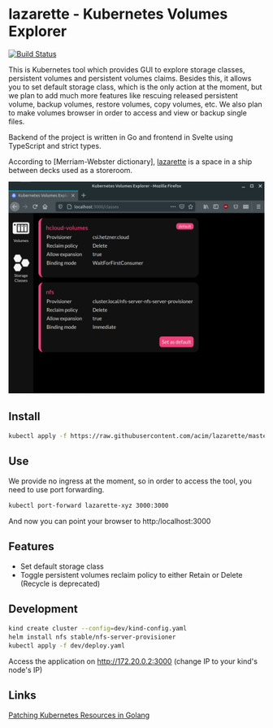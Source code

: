 # lazarette - Kubernetes Volumes Explorer

[![Build Status](https://drone.ablab.io/api/badges/acim/lazarette/status.svg)](https://drone.ablab.io/acim/lazarette)

This is Kubernetes tool which provides GUI to explore storage classes, persistent volumes and persistent volumes claims. Besides this, it allows you to set default storage class, which is the only action at the moment, but we plan to add much more features like rescuing released persistent volume, backup volumes, restore volumes, copy volumes, etc. We also plan to make volumes browser in order to access and view or backup single files.

Backend of the project is written in Go and frontend in Svelte using TypeScript and strict types.

According to [Merriam-Webster dictionary], [lazarette](https://www.merriam-webster.com/dictionary/lazaretto) is a space in a ship between decks used as a storeroom.

![screenshot](screenshot.png?raw=true)

## Install

```bash
kubectl apply -f https://raw.githubusercontent.com/acim/lazarette/master/deploy.yaml
```

## Use

We provide no ingress at the moment, so in order to access the tool, you need to use port forwarding.

```bash
kubectl port-forward lazarette-xyz 3000:3000
```

And now you can point your browser to http:/localhost:3000

## Features

- Set default storage class
- Toggle persistent volumes reclaim policy to either Retain or Delete (Recycle is deprecated)

## Development

```bash
kind create cluster --config=dev/kind-config.yaml
helm install nfs stable/nfs-server-provisioner
kubectl apply -f dev/deploy.yaml
```

Access the application on http://172.20.0.2:3000 (change IP to your kind's node's IP)

## Links

[Patching Kubernetes Resources in Golang](https://dwmkerr.com/patching-kubernetes-resources-in-golang/)
